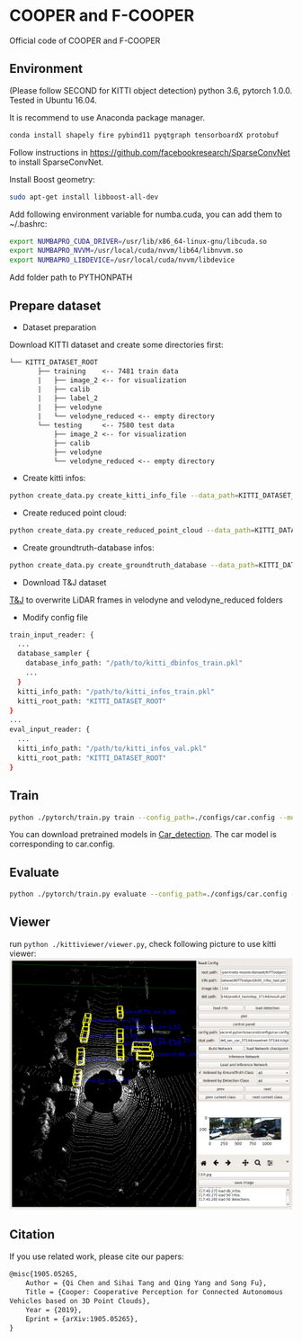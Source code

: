 # COOPER and F-COOPER
Official code of COOPER and F-COOPER 

## Environment
(Please follow SECOND for KITTI object detection)
python 3.6, pytorch 1.0.0. Tested in Ubuntu 16.04.

It is recommend to use Anaconda package manager.

```bash
conda install shapely fire pybind11 pyqtgraph tensorboardX protobuf
```
Follow instructions in https://github.com/facebookresearch/SparseConvNet to install SparseConvNet.

Install Boost geometry:

```bash
sudo apt-get install libboost-all-dev
```

Add following environment variable for numba.cuda, you can add them to ~/.bashrc:

```bash
export NUMBAPRO_CUDA_DRIVER=/usr/lib/x86_64-linux-gnu/libcuda.so
export NUMBAPRO_NVVM=/usr/local/cuda/nvvm/lib64/libnvvm.so
export NUMBAPRO_LIBDEVICE=/usr/local/cuda/nvvm/libdevice
```

Add folder path to PYTHONPATH


## Prepare dataset

* Dataset preparation

Download KITTI dataset and create some directories first:

```plain
└── KITTI_DATASET_ROOT
       ├── training    <-- 7481 train data
       |   ├── image_2 <-- for visualization
       |   ├── calib
       |   ├── label_2
       |   ├── velodyne
       |   └── velodyne_reduced <-- empty directory
       └── testing     <-- 7580 test data
           ├── image_2 <-- for visualization
           ├── calib
           ├── velodyne
           └── velodyne_reduced <-- empty directory
```

* Create kitti infos:

```bash
python create_data.py create_kitti_info_file --data_path=KITTI_DATASET_ROOT
```

* Create reduced point cloud:

```bash
python create_data.py create_reduced_point_cloud --data_path=KITTI_DATASET_ROOT
```

* Create groundtruth-database infos:

```bash
python create_data.py create_groundtruth_database --data_path=KITTI_DATASET_ROOT
```

* Download T&J dataset

[T&J](https://drive.google.com/file/d/1xmQppUjvaGHbNOTkB_pwVy2HN85I-YHF/view?usp=sharing) to overwrite LiDAR frames in velodyne and velodyne_reduced folders

* Modify config file
```bash
train_input_reader: {
  ...
  database_sampler {
    database_info_path: "/path/to/kitti_dbinfos_train.pkl"
    ...
  }
  kitti_info_path: "/path/to/kitti_infos_train.pkl"
  kitti_root_path: "KITTI_DATASET_ROOT"
}
...
eval_input_reader: {
  ...
  kitti_info_path: "/path/to/kitti_infos_val.pkl"
  kitti_root_path: "KITTI_DATASET_ROOT"
}
```

## Train

```bash
python ./pytorch/train.py train --config_path=./configs/car.config --model_dir=/path/to/model_dir
```
You can download pretrained models in [Car_detection](https://drive.google.com/file/d/17OPH4YKlvGwuDumdVoz_5sGQ8nviCojr/view?usp=sharing). The car model is corresponding to car.config.

## Evaluate

```bash
python ./pytorch/train.py evaluate --config_path=./configs/car.config --model_dir=/path/to/model_dir
```

## Viewer

run ```python ./kittiviewer/viewer.py```, check following picture to use kitti viewer:
![GuidePic](https://raw.githubusercontent.com/Aug583/F-COOPER/master/images/result.png)

## Citation

If you use related work, please cite our papers:


    @misc{1905.05265,
        Author = {Qi Chen and Sihai Tang and Qing Yang and Song Fu},
        Title = {Cooper: Cooperative Perception for Connected Autonomous Vehicles based on 3D Point Clouds},
        Year = {2019},
        Eprint = {arXiv:1905.05265},
    }


